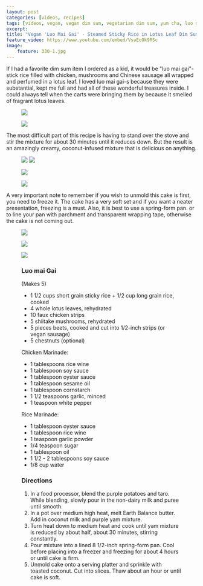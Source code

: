 ```yaml
---
layout: post
categories: [videos, recipes]
tags: [videos, vegan, vegan dim sum, vegetarian dim sum, yum cha, luo mai gai, steamed sticky rice, lotus leaf, steamed sticky rice in lotus leaf, dim sum, 糯米雞]
excerpt: 
title: "Vegan 'Luo Mai Gai' - Steamed Sticky Rice in Lotus Leaf Dim Sum"
feature_video: https://www.youtube.com/embed/VsaEcOk9RSc
image:
    feature: 330-1.jpg
---
```


If I had a favorite dim sum item I ordered as a kid, it would be "luo mai gai"-stick rice filled with chicken, mushrooms and Chinese sausage all wrapped and perfumed in a lotus leaf.  I loved luo mai gai-s because they were substantial, kept me full and had all of these wonderful treasures inside.  I could always tell when the carts were bringing them by because it smelled of fragrant lotus leaves.
<figure>
<img src="/images/329-3.jpg">
</figure> 

<figure>
<img src="/images/329-4.jpg">
</figure> 


The most difficult part of this recipe is having to stand over the stove and stir the mixture for about 30 minutes until it reduces down.  But the result is an amazingly creamy, coconut-infused mixture that is delicious on anything.

<figure class="half">
    <img src="/images/329-7.jpg">
    <img src="/images/329-9.jpg">
</figure>

<figure>
<img src="/images/329-10.jpg">
</figure> 

<figure>
<img src="/images/329-14.jpg">
</figure> 

A very important note to remember if you wish to unmold this cake is first, you need to freeze it.  The cake has a very soft set and if you want a neater presentation, freezing is a must.  Also, it is best to use a spring-form pan.  or to line your pan with parchment and transparent wrapping tape, otherwise the cake is not coming out.

<figure>
<img src="/images/329-1.jpg">
</figure> 

<figure>
<img src="/images/329-12.jpg">
</figure> 

<figure>
<img src="/images/329-13.jpg">
</figure> 

<figure class="ingredients" markdown="1">

### Luo mai Gai
(Makes 5)

- 1 1/2 cups short grain sticky rice + 1/2 cup long grain rice, cooked
- 4 whole lotus leaves, rehydrated
- 10 faux chicken strips
- 5 shiitake mushrooms, rehydrated
- 5 pieces beets, cooked and cut into 1/2-inch strips (or vegan sausage)
- 5 chestnuts (optional)

Chicken Marinade:

- 1 tablespoons rice wine
- 1 tablespoon soy sauce
- 1 tablespoon oyster sauce
- 1 tablespoon sesame oil
- 1 tablespoon cornstarch
- 1 1/2 teaspoons garlic, minced
- 1 teaspoon white pepper


Rice Marinade:

- 1 tablespoon oyster sauce
- 1 tablespoon rice wine
- 1 teaspoon garlic powder
- 1/4 teaspoon sugar
- 1 tablespoon oil
- 1 1/2 - 2 tablespoons soy sauce
- 1/8 cup water

</figure>

<figure class="directions" markdown="1">

### Directions

1. In a food processor, blend the purple potatoes and taro.  While blending, slowly pour in the non-dairy milk and puree until smooth.
2. In a pot over medium high heat, melt Earth Balance butter.  Add in coconut milk and purple yam mixture.
3. Turn heat down to medium heat and cook until yam mixture is reduced by about half, about 30 minutes, stirring constantly.  
4. Pour mixture into a lined 8 1/2-inch spring-form pan.  Cool before placing into a freezer and freezing for about 4 hours or until cake is firm.
5. Unmold cake onto a serving platter and sprinkle with toasted coconut. Cut into slices.  Thaw about an hour or until cake is soft.

</figure>